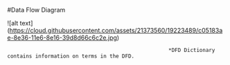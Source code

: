 #Data Flow Diagram



![alt text] (https://cloud.githubusercontent.com/assets/21373560/19223489/c05183ae-8e36-11e6-8e16-39d8d66c6c2e.jpg)

                                                        *DFD Dictionary contains information on terms in the DFD.
